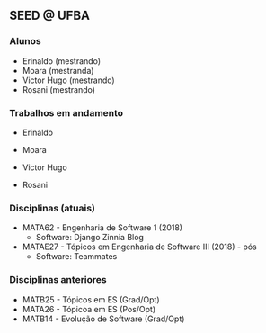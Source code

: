 SEED @ UFBA
-----------

### Alunos

+ Erinaldo (mestrando)
+ Moara (mestranda)
+ Victor Hugo (mestrando)
+ Rosani (mestrando)

### Trabalhos em andamento

- Erinaldo

- Moara

- Victor Hugo

- Rosani

### Disciplinas (atuais)

+ MATA62 - Engenharia de Software 1 (2018)
   - Software: Django Zinnia Blog 
+ MATAE27 - Tópicos em Engenharia de Software III (2018) - pós
   - Software: Teammates

### Disciplinas anteriores

+ MATB25 - Tópicos em ES (Grad/Opt)
+ MATA26 - Tópicoa em ES (Pos/Opt)
+ MATB14 - Evolução de Software (Grad/Opt)

 
